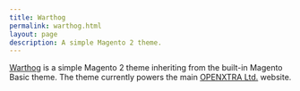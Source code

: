 ```yaml
---
title: Warthog
permalink: warthog.html
layout: page
description: A simple Magento 2 theme. 
---
```


[Warthog](https://github.com/openxtra/warthog) is a simple Magento 2 theme inheriting from the built-in Magento Basic theme. The theme currently powers the main [OPENXTRA Ltd.](https://www.openxtra.co.uk/) website.

